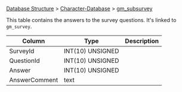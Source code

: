 [Database Structure](Database-Structure) > [Character-Database](Character-Database) > [gm_subsurvey](gm_subsurvey)

This table contains the answers to the survey questions. It's linked to `gm_survey`.

Column | Type | Description
--- | --- | ---
SurveyId | INT(10) UNSIGNED | 
QuestionId | INT(10) UNSIGNED | 
Answer | INT(10) UNSIGNED | 
AnswerComment | text | 

